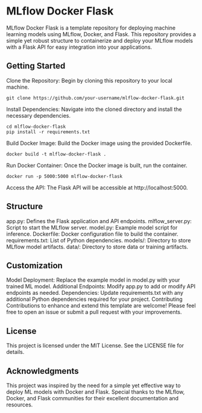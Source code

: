 # MLflow Docker Flask

MLflow Docker Flask is a template repository for deploying machine learning models using MLflow, Docker, and Flask. This repository provides a simple yet robust structure to containerize and deploy your MLflow models with a Flask API for easy integration into your applications.

## Getting Started
Clone the Repository: Begin by cloning this repository to your local machine.

```
git clone https://github.com/your-username/mlflow-docker-flask.git
```
Install Dependencies: Navigate into the cloned directory and install the necessary dependencies.

```
cd mlflow-docker-flask
pip install -r requirements.txt
```
Build Docker Image: Build the Docker image using the provided Dockerfile.

```
docker build -t mlflow-docker-flask .
```
Run Docker Container: Once the Docker image is built, run the container.

```
docker run -p 5000:5000 mlflow-docker-flask
```
Access the API: The Flask API will be accessible at http://localhost:5000.

## Structure
app.py: Defines the Flask application and API endpoints.
mlflow_server.py: Script to start the MLflow server.
model.py: Example model script for inference.
Dockerfile: Docker configuration file to build the container.
requirements.txt: List of Python dependencies.
models/: Directory to store MLflow model artifacts.
data/: Directory to store data or training artifacts.

## Customization
Model Deployment: Replace the example model in model.py with your trained ML model.
Additional Endpoints: Modify app.py to add or modify API endpoints as needed.
Dependencies: Update requirements.txt with any additional Python dependencies required for your project.
Contributing
Contributions to enhance and extend this template are welcome! Please feel free to open an issue or submit a pull request with your improvements.

## License
This project is licensed under the MIT License. See the LICENSE file for details.

## Acknowledgments
This project was inspired by the need for a simple yet effective way to deploy ML models with Docker and Flask.
Special thanks to the MLflow, Docker, and Flask communities for their excellent documentation and resources.
